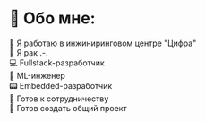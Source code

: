 # 💫 Обо мне:
💯 Я работаю в инжиниринговом центре "Цифра"<br>🦀 Я рак .-.<br>💻 Fullstack-разработчик<br>🤖 ML-инженер<br>📟 Embedded-разработчик <br>👯 Готов к сотрудничеству<br>🤝 Готов создать общий проект
